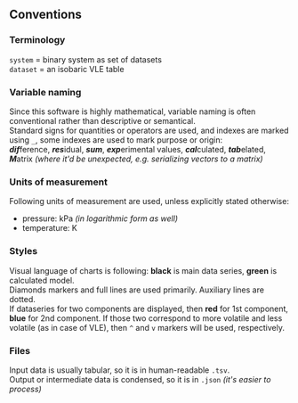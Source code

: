 ## Conventions

### Terminology
`system` = binary system as set of datasets  
`dataset` = an isobaric VLE table

### Variable naming
Since this software is highly mathematical, variable naming is often conventional rather than descriptive or semantical.  
Standard signs for quantities or operators are used, and indexes are marked using `_`, some indexes are used to mark purpose or origin:  
***dif***ference, ***res***idual, ***sum***, ***exp***erimental values, ***cal***culated, ***tab***elated,  
***M***atrix _(where it'd be unexpected, e.g. serializing vectors to a matrix)_

### Units of measurement
Following units of measurement are used, unless explicitly stated otherwise:
- pressure: kPa _(in logarithmic form as well)_
- temperature: K

### Styles
Visual language of charts is following: **black** is main data series, **green** is calculated model.  
Diamonds markers and full lines are used primarily. Auxiliary lines are dotted.  
If dataseries for two components are displayed, then **red** for 1st component, **blue** for 2nd component.
If those two correspond to more volatile and less volatile (as in case of VLE), then `^` and `v` markers will be used, respectively.

### Files

Input data is usually tabular, so it is in human-readable `.tsv`.  
Output or intermediate data is condensed, so it is in `.json` _(it's easier to process)_
